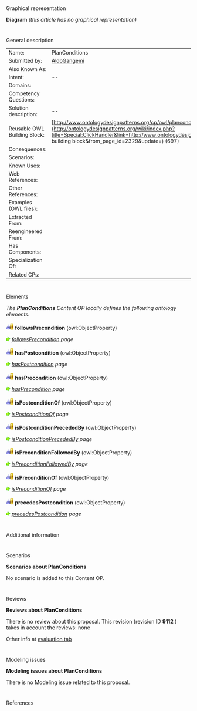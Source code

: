 # 

 Graphical representation



__Diagram__ 
_(this article has no graphical representation)_ 




# 

 General description




|  |  |
| --- | --- |
|  Name:  |  PlanConditions  |
|  Submitted by:  | [AldoGangemi](../User/AldoGangemi "User:AldoGangemi")  |
|  Also Known As:  |  |
|  Intent:  |  --  |
|  Domains:  |  |
|  Competency Questions:  |  |
|  Solution description:  |  --  |
|  Reusable OWL Building Block:  | [http://www.ontologydesignpatterns.org/cp/owl/planconditions.owl](http://ontologydesignpatterns.org/wiki/index.php?title=Special:ClickHandler&link=http://www.ontologydesignpatterns.org/cp/owl/planconditions.owl&message=OWL building block&from_page_id=2329&update=)  (697)  |
|  Consequences:  |  |
|  Scenarios:  |  |
|  Known Uses:  |  |
|  Web References:  |  |
|  Other References:  |  |
|  Examples (OWL files):  |  |
|  Extracted From:  |  |
|  Reengineered From:  |  |
|  Has Components:  |  |
|  Specialization Of:  |  |
|  Related CPs:  |  |



  





# 

 Elements



_The
 __PlanConditions__ 
 Content OP locally defines the following ontology elements:_ 





[![ObjectProperty](images/thumb/c/c3/ObjectProperty.gif/20px-ObjectProperty.gif)](../Image/ObjectProperty.gif "ObjectProperty")
__followsPrecondition__ 
 (owl:ObjectProperty)
 
[![](images/thumb/8/87/ArrowRight.gif/11px-ArrowRight.gif)](../Image/ArrowRight.gif "ArrowRight.gif")
_[followsPrecondition](../Submissions/PlanConditions/followsPrecondition "Submissions:PlanConditions/followsPrecondition") 
 page_ 



[![ObjectProperty](images/thumb/c/c3/ObjectProperty.gif/20px-ObjectProperty.gif)](../Image/ObjectProperty.gif "ObjectProperty")
__hasPostcondition__ 
 (owl:ObjectProperty)
 
[![](images/thumb/8/87/ArrowRight.gif/11px-ArrowRight.gif)](../Image/ArrowRight.gif "ArrowRight.gif")
_[hasPostcondition](../Submissions/PlanConditions/hasPostcondition "Submissions:PlanConditions/hasPostcondition") 
 page_ 



[![ObjectProperty](images/thumb/c/c3/ObjectProperty.gif/20px-ObjectProperty.gif)](../Image/ObjectProperty.gif "ObjectProperty")
__hasPrecondition__ 
 (owl:ObjectProperty)
 
[![](images/thumb/8/87/ArrowRight.gif/11px-ArrowRight.gif)](../Image/ArrowRight.gif "ArrowRight.gif")
_[hasPrecondition](../Submissions/PlanConditions/hasPrecondition "Submissions:PlanConditions/hasPrecondition") 
 page_ 



[![ObjectProperty](images/thumb/c/c3/ObjectProperty.gif/20px-ObjectProperty.gif)](../Image/ObjectProperty.gif "ObjectProperty")
__isPostconditionOf__ 
 (owl:ObjectProperty)
 
[![](images/thumb/8/87/ArrowRight.gif/11px-ArrowRight.gif)](../Image/ArrowRight.gif "ArrowRight.gif")
_[isPostconditionOf](../Submissions/PlanConditions/isPostconditionOf "Submissions:PlanConditions/isPostconditionOf") 
 page_ 



[![ObjectProperty](images/thumb/c/c3/ObjectProperty.gif/20px-ObjectProperty.gif)](../Image/ObjectProperty.gif "ObjectProperty")
__isPostconditionPrecededBy__ 
 (owl:ObjectProperty)
 
[![](images/thumb/8/87/ArrowRight.gif/11px-ArrowRight.gif)](../Image/ArrowRight.gif "ArrowRight.gif")
_[isPostconditionPrecededBy](../Submissions/PlanConditions/isPostconditionPrecededBy "Submissions:PlanConditions/isPostconditionPrecededBy") 
 page_ 



[![ObjectProperty](images/thumb/c/c3/ObjectProperty.gif/20px-ObjectProperty.gif)](../Image/ObjectProperty.gif "ObjectProperty")
__isPreconditionFollowedBy__ 
 (owl:ObjectProperty)
 
[![](images/thumb/8/87/ArrowRight.gif/11px-ArrowRight.gif)](../Image/ArrowRight.gif "ArrowRight.gif")
_[isPreconditionFollowedBy](../Submissions/PlanConditions/isPreconditionFollowedBy "Submissions:PlanConditions/isPreconditionFollowedBy") 
 page_ 



[![ObjectProperty](images/thumb/c/c3/ObjectProperty.gif/20px-ObjectProperty.gif)](../Image/ObjectProperty.gif "ObjectProperty")
__isPreconditionOf__ 
 (owl:ObjectProperty)
 
[![](images/thumb/8/87/ArrowRight.gif/11px-ArrowRight.gif)](../Image/ArrowRight.gif "ArrowRight.gif")
_[isPreconditionOf](../Submissions/PlanConditions/isPreconditionOf "Submissions:PlanConditions/isPreconditionOf") 
 page_ 



[![ObjectProperty](images/thumb/c/c3/ObjectProperty.gif/20px-ObjectProperty.gif)](../Image/ObjectProperty.gif "ObjectProperty")
__precedesPostcondition__ 
 (owl:ObjectProperty)
 
[![](images/thumb/8/87/ArrowRight.gif/11px-ArrowRight.gif)](../Image/ArrowRight.gif "ArrowRight.gif")
_[precedesPostcondition](../Submissions/PlanConditions/precedesPostcondition "Submissions:PlanConditions/precedesPostcondition") 
 page_ 


# 

 Additional information



# 

 Scenarios




__Scenarios about PlanConditions__ 


 No scenario is added to this Content OP.
 




# 

 Reviews




__Reviews about PlanConditions__ 


 There is no review about this proposal.
This revision (revision ID
 __9112__ 
 ) takes in account the reviews: none
 



 Other info at
 [evaluation tab](http://ontologydesignpatterns.org/wiki/index.php?title=Submissions:PlanConditions&action=evaluation "http://ontologydesignpatterns.org/wiki/index.php?title=Submissions:PlanConditions&action=evaluation") 





  





# 

 Modeling issues




__Modeling issues about PlanConditions__ 


 There is no Modeling issue related to this proposal.
 




  





# 

 References